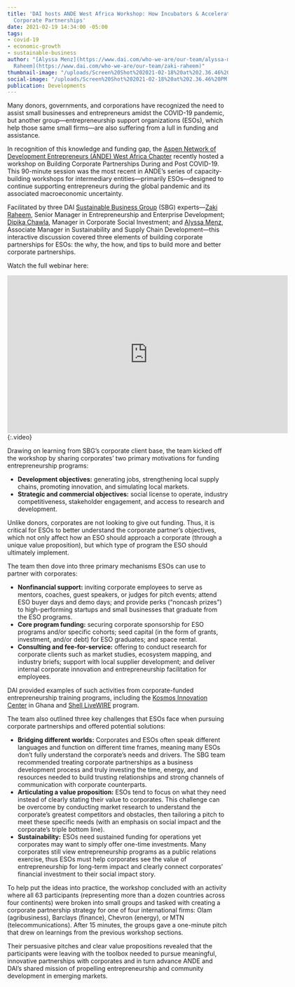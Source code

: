 ```yaml
---
title: 'DAI hosts ANDE West Africa Workshop: How Incubators & Accelerators Can Build
  Corporate Partnerships'
date: 2021-02-19 14:34:00 -05:00
tags:
- covid-19
- economic-growth
- sustainable-business
author: "[Alyssa Menz](https://www.dai.com/who-we-are/our-team/alyssa-menz) and [Zaki
  Raheem](https://www.dai.com/who-we-are/our-team/zaki-raheem)"
thumbnail-image: "/uploads/Screen%20Shot%202021-02-18%20at%202.36.46%20PM.png"
social-image: "/uploads/Screen%20Shot%202021-02-18%20at%202.36.46%20PM.png"
publication: Developments
---
```


Many donors, governments, and corporations have recognized the need to assist small businesses and entrepreneurs amidst the COVID-19 pandemic, but another group—entrepreneurship support organizations (ESOs), which help those same small firms—are also suffering from a lull in funding and assistance.

In recognition of this knowledge and funding gap, the [Aspen Network of Development Entrepreneurs (ANDE) West Africa Chapter](https://www.andeglobal.org/page/WestAfrica) recently hosted a workshop on Building Corporate Partnerships During and Post COVID-19. This 90-minute session was the most recent in ANDE’s series of capacity-building workshops for intermediary entities—primarily ESOs—designed to continue supporting entrepreneurs during the global pandemic and its associated macroeconomic uncertainty. 






Facilitated by three DAI [Sustainable Business Group](https://www.dai.com/our-work/solutions/sustainable-business) (SBG) experts—[Zaki Raheem](https://www.dai.com/who-we-are/our-team/zaki-raheem), Senior Manager in Entrepreneurship and Enterprise Development; [Dipika Chawla](https://www.dai.com/who-we-are/our-team/dipika-chawla), Manager in Corporate Social Investment; and [Alyssa Menz](https://www.dai.com/who-we-are/our-team/alyssa-menz), Associate Manager in Sustainability and Supply Chain Development—this interactive discussion covered three elements of building corporate partnerships for ESOs: the why, the how, and tips to build more and better corporate partnerships. 

Watch the full webinar here: 

<iframe src="https://player.vimeo.com/video/513912894" width="640" height="360" frameborder="0" allow="autoplay; fullscreen; picture-in-picture" allowfullscreen></iframe>{:.video}

Drawing on learning from SBG’s corporate client base, the team kicked off the workshop by sharing corporates’ two primary motivations for funding entrepreneurship programs: 

* **Development objectives:** generating jobs, strengthening local supply chains, promoting innovation, and simulating local markets.
* **Strategic and commercial objectives:** social license to operate, industry competitiveness, stakeholder engagement, and access to research and development.

Unlike donors, corporates are not looking to give out funding. Thus, it is critical for ESOs to better understand the corporate partner’s objectives, which not only affect how an ESO should approach a corporate (through a unique value proposition), but which type of program the ESO should ultimately implement.

The team then dove into three primary mechanisms ESOs can use to partner with corporates:

* **Nonfinancial support:** inviting corporate employees to serve as mentors, coaches, guest speakers, or judges for pitch events; attend ESO buyer days and demo days; and provide perks (“noncash prizes”) to high-performing startups and small businesses that graduate from the ESO programs.
* **Core program funding:** securing corporate sponsorship for ESO programs and/or specific cohorts; seed capital (in the form of grants, investment, and/or debt) for ESO graduates; and space rental.
* **Consulting and fee-for-service:** offering to conduct research for corporate clients such as market studies, ecosystem mapping, and industry briefs; support with local supplier development; and deliver internal corporate innovation and entrepreneurship facilitation for employees.

DAI provided examples of such activities from corporate-funded entrepreneurship training programs, including the [Kosmos Innovation Center](https://www.dai.com/our-work/projects/ghana-kosmos-innovation-center-kic) in Ghana and [Shell LiveWIRE](https://www.dai.com/our-work/projects/worldwide-shell-livewire-global-consultancy) program.

The team also outlined three key challenges that ESOs face when pursuing corporate partnerships and offered potential solutions:

* **Bridging different worlds:** Corporates and ESOs often speak different languages and function on different time frames, meaning many ESOs don’t fully understand the corporate’s needs and drivers. The SBG team recommended treating corporate partnerships as a business development process and truly investing the time, energy, and resources needed to build trusting relationships and strong channels of communication with corporate counterparts.
* **Articulating a value proposition:** ESOs tend to focus on what they need instead of clearly stating their value to corporates. This challenge can be overcome by conducting market research to understand the corporate’s greatest competitors and obstacles, then tailoring a pitch to meet these specific needs (with an emphasis on social impact and the corporate’s triple bottom line).
* **Sustainability:** ESOs need sustained funding for operations yet corporates may want to simply offer one-time investments. Many corporates still view entrepreneurship programs as a public relations exercise, thus ESOs must help corporates see the value of entrepreneurship for long-term impact and clearly connect corporates’ financial investment to their social impact story.

To help put the ideas into practice, the workshop concluded with an activity where all 63 participants (representing more than a dozen countries across four continents) were broken into small groups and tasked with creating a corporate partnership strategy for one of four international firms: Olam (agribusiness), Barclays (finance), Chevron (energy), or MTN (telecommunications). After 15 minutes, the groups gave a one-minute pitch that drew on learnings from the previous workshop sections. 

Their persuasive pitches and clear value propositions revealed that the participants were leaving with the toolbox needed to pursue meaningful, innovative partnerships with corporates and in turn advance ANDE and DAI’s shared mission of propelling entrepreneurship and community development in emerging markets.